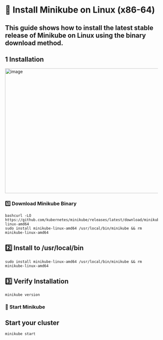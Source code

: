 # 🚀 Install Minikube on Linux (x86-64)

This guide shows how to install the latest stable release of **Minikube** on Linux using the **binary download** method.
---

## 1 Installation
<img width="1020" height="412" alt="image" src="https://github.com/user-attachments/assets/728ab704-13c4-4c25-9473-0935ee3a7478" />

### 1️⃣ Download Minikube Binary
```
bashcurl -LO https://github.com/kubernetes/minikube/releases/latest/download/minikube-linux-amd64
sudo install minikube-linux-amd64 /usr/local/bin/minikube && rm minikube-linux-amd64
```
## 2️⃣ Install to /usr/local/bin
```
sudo install minikube-linux-amd64 /usr/local/bin/minikube && rm minikube-linux-amd64
```
## 3️⃣ Verify Installation
```
minikube version
```
### 🚀 Start Minikube

## Start your cluster
```
minikube start
```

